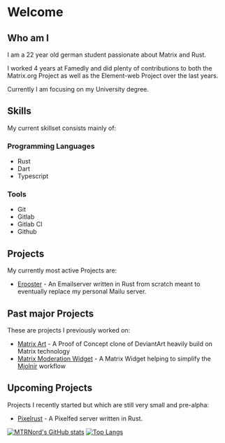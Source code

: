 # Welcome

## Who am I

I am a 22 year old german student passionate about Matrix and Rust.

I worked 4 years at Famedly and did plenty of contributions to both the Matrix.org Project as well as the Element-web Project over the last years.

Currently I am focusing on my University degree.

## Skills

My current skillset consists mainly of:

### Programming Languages

- Rust
- Dart
- Typescript

### Tools

- Git
- Gitlab
- Gitlab CI
- Github

## Projects

My currently most active Projects are:

- [Erooster](https://github.com/erooster-mail/erooster) - An Emailserver written in Rust from scratch meant to eventually replace my personal Mailu server.

## Past major Projects

These are projects I previously worked on:

- [Matrix Art](https://github.com/MTRNord/matrix-art) - A Proof of Concept clone of DeviantArt heavily build on Matrix technology
- [Matrix Moderation Widget](https://github.com/MTRNord/matrix-moderation-widget) - A Matrix Widget helping to simplify the [Mjolnir](https://github.com/matrix-org/mjolnir) workflow

## Upcoming Projects

Projects I recently started but which are still very small and pre-alpha:

- [Pixelrust](https://gitlab.com/MTRNord/pixelrust) - A Pixelfed server written in Rust.

[![MTRNord's GitHub stats](https://github-readme-stats.vercel.app/api?username=mtrnord&show_icons=true)](https://github.com/anuraghazra/github-readme-stats)
[![Top Langs](https://github-readme-stats.vercel.app/api/top-langs/?username=mtrnord&layout=compact&hide=css,html,shell,php,makefile,c,jupyter%20notebook,lua,vala,python,java,c%2B%2B)](https://github.com/anuraghazra/github-readme-stats)
